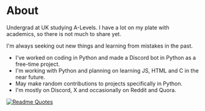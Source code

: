 # About

Undergrad at UK studying A-Levels. I have a lot on my plate with academics, so there is not much to share yet.

I'm always seeking out new things and learning from mistakes in the past.
- I've worked on coding in Python and made a Discord bot in Python as a free-time project.
- I'm working with Python and planning on learning JS, HTML and C in the near future.
- May make random contributions to projects specifically in Python.
- I'm mostly on Discord, X and occasionally on Reddit and Quora.

[![Readme Quotes](https://quotes-github-readme.vercel.app/api?type=horizontal&theme=dark)](https://github.com/piyushsuthar/github-readme-quotes)

